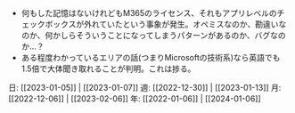 - 何もした記憶はないけれどもM365のライセンス、それもアプリレベルのチェックボックスが外れていたという事象が発生。オペミスなのか、勘違いなのか、何かしらそういうことになってしまうパターンがあるのか、バグなのか…？
- ある程度わかっているエリアの話(つまりMicrosoftの技術系)なら英語でも1.5倍で大体聞き取れることが判明。これは捗る。

日: [[2023-01-05]] | [[2023-01-07]]
週: [[2022-12-30]] | [[2023-01-13]]
月: [[2022-12-06]] | [[2023-02-06]]
年: [[2022-01-06]] | [[2024-01-06]]